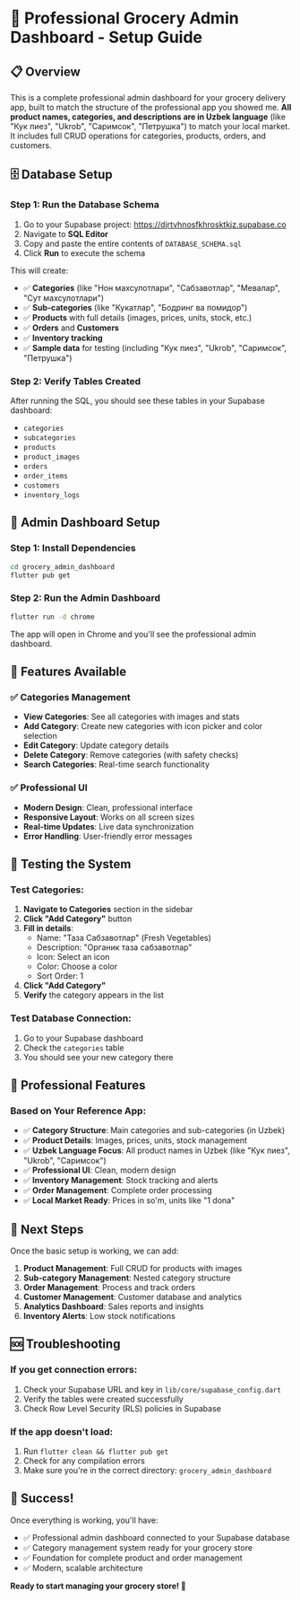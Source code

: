 # 🚀 Professional Grocery Admin Dashboard - Setup Guide

## 📋 Overview
This is a complete professional admin dashboard for your grocery delivery app, built to match the structure of the professional app you showed me. **All product names, categories, and descriptions are in Uzbek language** (like "Кук пиез", "Ukrob", "Саримсок", "Петрушка") to match your local market. It includes full CRUD operations for categories, products, orders, and customers.

## 🗄️ Database Setup

### Step 1: Run the Database Schema
1. Go to your Supabase project: https://djrtvhnosfkhrosktkjz.supabase.co
2. Navigate to **SQL Editor**
3. Copy and paste the entire contents of `DATABASE_SCHEMA.sql`
4. Click **Run** to execute the schema

This will create:
- ✅ **Categories** (like "Нон махсулотлари", "Сабзавотлар", "Мевалар", "Сут махсулотлари")
- ✅ **Sub-categories** (like "Кукатлар", "Бодринг ва помидор")
- ✅ **Products** with full details (images, prices, units, stock, etc.)
- ✅ **Orders** and **Customers**
- ✅ **Inventory tracking**
- ✅ **Sample data** for testing (including "Кук пиез", "Ukrob", "Саримсок", "Петрушка")

### Step 2: Verify Tables Created
After running the SQL, you should see these tables in your Supabase dashboard:
- `categories`
- `subcategories` 
- `products`
- `product_images`
- `orders`
- `order_items`
- `customers`
- `inventory_logs`

## 🔧 Admin Dashboard Setup

### Step 1: Install Dependencies
```bash
cd grocery_admin_dashboard
flutter pub get
```

### Step 2: Run the Admin Dashboard
```bash
flutter run -d chrome
```

The app will open in Chrome and you'll see the professional admin dashboard.

## 🎯 Features Available

### ✅ Categories Management
- **View Categories**: See all categories with images and stats
- **Add Category**: Create new categories with icon picker and color selection
- **Edit Category**: Update category details
- **Delete Category**: Remove categories (with safety checks)
- **Search Categories**: Real-time search functionality

### ✅ Professional UI
- **Modern Design**: Clean, professional interface
- **Responsive Layout**: Works on all screen sizes
- **Real-time Updates**: Live data synchronization
- **Error Handling**: User-friendly error messages

## 🧪 Testing the System

### Test Categories:
1. **Navigate to Categories** section in the sidebar
2. **Click "Add Category"** button
3. **Fill in details**:
   - Name: "Таза Сабзавотлар" (Fresh Vegetables)
   - Description: "Органик таза сабзавотлар"
   - Icon: Select an icon
   - Color: Choose a color
   - Sort Order: 1
4. **Click "Add Category"**
5. **Verify** the category appears in the list

### Test Database Connection:
1. Go to your Supabase dashboard
2. Check the `categories` table
3. You should see your new category there

## 📱 Professional Features

### Based on Your Reference App:
- ✅ **Category Structure**: Main categories and sub-categories (in Uzbek)
- ✅ **Product Details**: Images, prices, units, stock management
- ✅ **Uzbek Language Focus**: All product names in Uzbek (like "Кук пиез", "Ukrob", "Саримсок")
- ✅ **Professional UI**: Clean, modern design
- ✅ **Inventory Management**: Stock tracking and alerts
- ✅ **Order Management**: Complete order processing
- ✅ **Local Market Ready**: Prices in so'm, units like "1 dona"

## 🔄 Next Steps

Once the basic setup is working, we can add:

1. **Product Management**: Full CRUD for products with images
2. **Sub-category Management**: Nested category structure
3. **Order Management**: Process and track orders
4. **Customer Management**: Customer database and analytics
5. **Analytics Dashboard**: Sales reports and insights
6. **Inventory Alerts**: Low stock notifications

## 🆘 Troubleshooting

### If you get connection errors:
1. Check your Supabase URL and key in `lib/core/supabase_config.dart`
2. Verify the tables were created successfully
3. Check Row Level Security (RLS) policies in Supabase

### If the app doesn't load:
1. Run `flutter clean && flutter pub get`
2. Check for any compilation errors
3. Make sure you're in the correct directory: `grocery_admin_dashboard`

## 🎉 Success!

Once everything is working, you'll have:
- ✅ Professional admin dashboard connected to your Supabase database
- ✅ Category management system ready for your grocery store
- ✅ Foundation for complete product and order management
- ✅ Modern, scalable architecture

**Ready to start managing your grocery store! 🛒**
